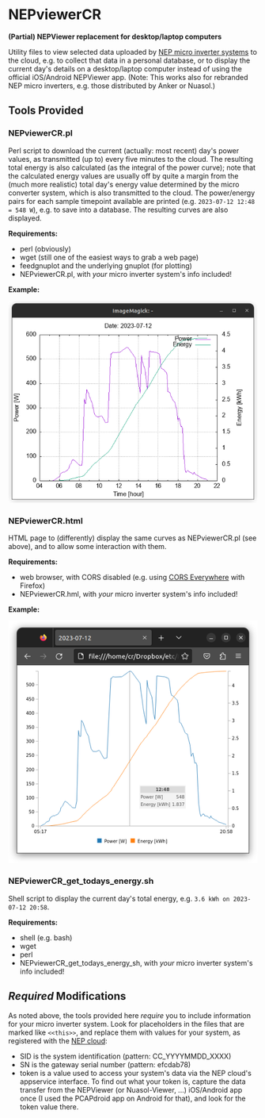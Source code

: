 # NEPviewerCR

**(Partial) NEPViewer replacement for desktop/laptop computers**

Utility files to view selected data uploaded by [NEP micro inverter systems](https://northernep.com/products/microinverters/) to the cloud, e.g. to collect that data in a personal database, or to display the current day's details on a desktop/laptop computer instead of using the official iOS/Android NEPViewer app. (Note: This works also for rebranded NEP micro inverters, e.g. those distributed by Anker or Nuasol.)

## Tools Provided

### NEPviewerCR.pl

Perl script to download the current (actually: most recent) day's power values, as transmitted (up to) every five minutes to the cloud. The resulting total energy is also calculated (as the integral of the power curve); note that the calculated energy values are usually off by quite a margin from the (much more realistic) total day's energy value determined by the micro converter system, which is also transmitted to the cloud. The power/energy pairs for each sample timepoint available are printed (e.g. `2023-07-12 12:48 = 548 W`), e.g. to save into a database. The resulting curves are also displayed.

**Requirements:**
- perl (obviously)
- wget (still one of the easiest ways to grab a web page)
- feedgnuplot and the underlying gnuplot (for plotting)
- NEPviewerCR.pl, with *your* micro inverter system's info included!

**Example:**

![NEPviewerCR.pl](images/NEPviewerCRpl.png)

### NEPviewerCR.html

HTML page to (differently) display the same curves as NEPviewerCR.pl (see above), and to allow some interaction with them.

**Requirements:**
- web browser, with CORS disabled (e.g. using [CORS Everywhere](https://github.com/spenibus/cors-everywhere-firefox-addon) with Firefox)
- NEPviewerCR.hml, with *your* micro inverter system's info included!

**Example:**

![NEPviewerCR.html](images/NEPviewerCRhtml.png)

### NEPviewerCR_get_todays_energy.sh

Shell script to display the current day's total energy, e.g. `3.6 kWh on 2023-07-12 20:58`.

**Requirements:**
- shell (e.g. bash)
- wget
- perl
- NEPviewerCR_get_todays_energy_sh, with *your* micro inverter system's info included!

## *Required* Modifications

As noted above, the tools provided here *require* you to include information for your micro inverter system. Look for placeholders in the files that are marked like `<<this>>`, and replace them with values for your system, as registered with the [NEP cloud](https://user.nepviewer.com/):
- SID is the system identification (pattern: CC_YYYYMMDD_XXXX)
- SN is the gateway serial number (pattern: efcdab78)
- token is a value used to access your system's data via the NEP cloud's appservice interface. To find out what your token is, capture the data transfer from the NEPViewer (or Nuasol-Viewer, ...) iOS/Android app once (I used the PCAPdroid app on Android for that), and look for the token value there.

